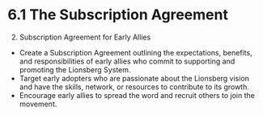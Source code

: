 # 6.1 The Subscription Agreement


2.  Subscription Agreement for Early Allies

-   Create a Subscription Agreement outlining the expectations, benefits, and responsibilities of early allies who commit to supporting and promoting the Lionsberg System.
-   Target early adopters who are passionate about the Lionsberg vision and have the skills, network, or resources to contribute to its growth.
-   Encourage early allies to spread the word and recruit others to join the movement.